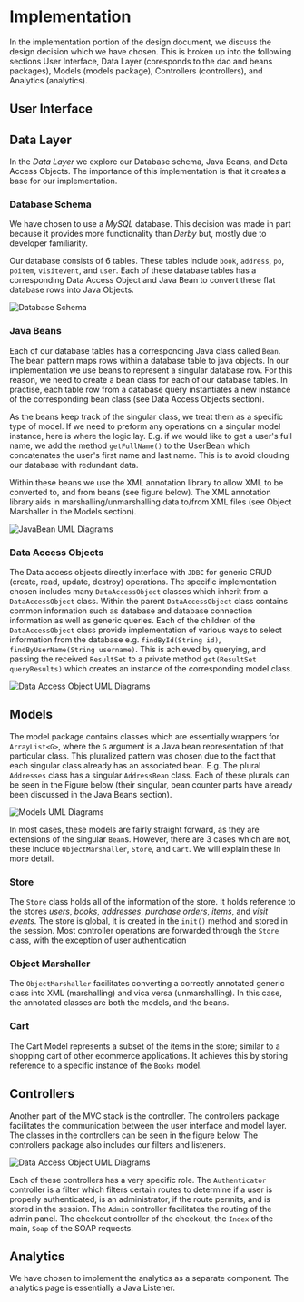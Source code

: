# Implementation

In the implementation portion of the design document, we discuss the design
decision which we have chosen. This is broken up into the following sections User Interface, Data Layer (coresponds to the dao and beans packages), Models (models package), Controllers (controllers), and Analytics (analytics).

## User Interface

## Data Layer

In the _Data Layer_ we explore our Database schema, Java Beans, and Data Access Objects. The importance of this implementation is that it creates a base for our implementation.

### Database Schema

We have chosen to use a _MySQL_ database. This decision was made in part because it provides more
functionality than _Derby_ but, mostly due to developer familiarity.

Our database consists of 6 tables. These tables include `book`, `address`, `po`,
`poitem`, `visitevent`, and `user`. Each of these database tables has a corresponding
Data Access Object and Java Bean to convert these flat database rows into Java
Objects.

![Database Schema](resources/database-schema.png)

### Java Beans

Each of our database tables has a corresponding Java class called `Bean`. The bean pattern maps rows within a database table to java objects. In our implementation we use beans to represent a singular database row. For this reason, we need to create a bean class for each of our database tables. In practise, each table row from a database query instantiates a new instance of the corresponding bean class (see Data Access Objects section).  

As the beans keep track of the singular class, we treat them as a specific type of model. If we need to preform any operations on a singular model instance, here is where the logic lay. E.g. if we would like to get a user's full name, we add the method `getFullName()` to the UserBean which concatenates the user's first name and last name. This is to avoid clouding our database with redundant data.

Within these beans we use the XML annotation library to allow XML to be converted to, and from beans (see figure below). The XML annotation library aids in marshalling/unmarshalling data to/from XML files (see Object Marshaller in the Models section).  

![JavaBean UML Diagrams](resources/class-diagrams/Beans.png)

### Data Access Objects

The Data access objects directly interface with `JDBC` for generic CRUD (create, read, update, destroy) operations. The specific implementation chosen includes many `DataAccessObject` classes which inherit from a `DataAccessObject` class. Within the parent `DataAccessObject` class contains common information such as database and database connection information as well as generic queries. Each of the children of the `DataAccessObject` class provide implementation of various ways to select information from the database e.g. `findById(String id)`, `findByUserName(String username)`. This is achieved by querying, and passing the received `ResultSet` to a private method `get(ResultSet queryResults)` which creates an instance of the corresponding model class.

![Data Access Object UML Diagrams](resources/class-diagrams/DataAccessObjects.png)

## Models

The model package contains classes which are essentially wrappers for `ArrayList<G>`, where the `G` argument is a Java bean representation of that particular class. This pluralized pattern was chosen due to the fact that each singular class already has an associated bean. E.g. The plural `Addresses` class has a singular `AddressBean` class. Each of these plurals can be seen in the Figure below (their singular, bean counter parts have already been discussed in the Java Beans section).  

![Models UML Diagrams](resources/class-diagrams/Models.png)  
  
In most cases, these models are fairly straight forward, as they are extensions of the singular `Bean`s. However, there are 3 cases which are not, these include `ObjectMarshaller`, `Store`, and `Cart`. We will explain these in more detail.

### Store

The `Store` class holds all of the information of the store. It holds reference to the stores *users*, *books*, *addresses*, *purchase orders*, *items*, and *visit events*. The store is global, it is created in the `init()` method and stored in the session. Most controller operations are forwarded through the `Store` class, with the exception of user authentication 

### Object Marshaller

The `ObjectMarshaller` facilitates converting a correctly annotated generic class into XML (marshalling) and vica versa (unmarshalling). In this case, the annotated classes are both the models, and the beans.

### Cart

The Cart Model represents a subset of the items in the store; similar to a shopping cart of other ecommerce applications. It achieves this by storing reference to a specific instance of the `Books` model.

## Controllers

Another part of the MVC stack is the controller. The controllers package facilitates the communication between the user interface and model layer. The classes in the controllers can be seen in the figure below. The controllers package also includes our filters and listeners.

![Data Access Object UML Diagrams](resources/class-diagrams/Controllers.png)

Each of these controllers has a very specific role. The `Authenticator` controller is a filter which filters certain routes to determine if a user is properly authenticated, is an administrator, if the route permits, and is stored in the session. The `Admin` controller facilitates the routing of the admin panel. The checkout controller of the checkout, the `Index` of the main, `Soap` of the SOAP requests.

## Analytics

We have chosen to implement the analytics as a separate component. The analytics page is essentially a Java Listener. 
